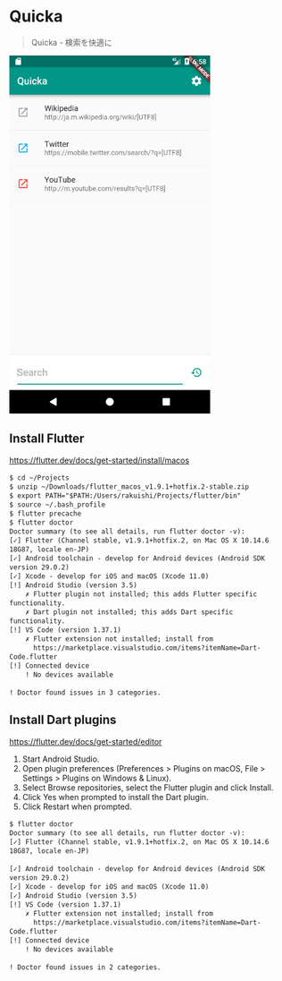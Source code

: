 # Quicka

> Quicka - 検索を快適に

<img src="/.github/Screenshot.png" width="360" />

## Install Flutter

https://flutter.dev/docs/get-started/install/macos

```
$ cd ~/Projects
$ unzip ~/Downloads/flutter_macos_v1.9.1+hotfix.2-stable.zip
$ export PATH="$PATH:/Users/rakuishi/Projects/flutter/bin"
$ source ~/.bash_profile
$ flutter precache
$ flutter doctor
Doctor summary (to see all details, run flutter doctor -v):
[✓] Flutter (Channel stable, v1.9.1+hotfix.2, on Mac OS X 10.14.6 18G87, locale en-JP)
[✓] Android toolchain - develop for Android devices (Android SDK version 29.0.2)
[✓] Xcode - develop for iOS and macOS (Xcode 11.0)
[!] Android Studio (version 3.5)
    ✗ Flutter plugin not installed; this adds Flutter specific functionality.
    ✗ Dart plugin not installed; this adds Dart specific functionality.
[!] VS Code (version 1.37.1)
    ✗ Flutter extension not installed; install from
      https://marketplace.visualstudio.com/items?itemName=Dart-Code.flutter
[!] Connected device
    ! No devices available

! Doctor found issues in 3 categories.
```

## Install Dart plugins

https://flutter.dev/docs/get-started/editor

1. Start Android Studio.
2. Open plugin preferences (Preferences > Plugins on macOS, File > Settings > Plugins on Windows & Linux).
3. Select Browse repositories, select the Flutter plugin and click Install.
4. Click Yes when prompted to install the Dart plugin.
5. Click Restart when prompted.

```
$ flutter doctor
Doctor summary (to see all details, run flutter doctor -v):
[✓] Flutter (Channel stable, v1.9.1+hotfix.2, on Mac OS X 10.14.6 18G87, locale en-JP)
 
[✓] Android toolchain - develop for Android devices (Android SDK version 29.0.2)
[✓] Xcode - develop for iOS and macOS (Xcode 11.0)
[✓] Android Studio (version 3.5)
[!] VS Code (version 1.37.1)
    ✗ Flutter extension not installed; install from
      https://marketplace.visualstudio.com/items?itemName=Dart-Code.flutter
[!] Connected device
    ! No devices available

! Doctor found issues in 2 categories.
```
